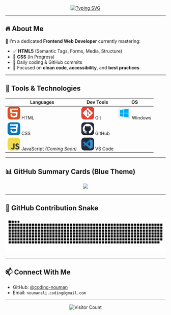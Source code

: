 <!-- Typing Animation Banner -->
<div align="center">
  <a href="https://git.io/typing-svg">
  <a href="https://git.io/typing-svg"><img src="https://readme-typing-svg.demolab.com?font=Fira+Code&pause=1000&color=62F729&background=24975C00&center=true&width=435&lines=%E2%82%8A+%CB%9A%E2%82%8A+%E2%9A%9CNouman+Coding%E2%9A%9C+%CB%9A+%E2%82%8A%CB%9A;%E2%8B%86%EF%BD%A1%EF%BE%9F%E2%98%81%EF%B8%8E%EF%BD%A1Software+Engineer%E2%8B%86%EF%BD%A1%E2%98%81%EF%B8%8E%EF%BD%A1%E2%8B%86;%E2%96%91%E2%96%92%E2%96%93Frontend+Developer%E2%96%93%E2%96%92%E2%96%91" alt="Typing SVG" />
  </a>
</div>

---

## 🔥 About Me

🎯 I'm a dedicated **Frontend Web Developer** currently mastering:

- ✅ **HTML5** (Semantic Tags, Forms, Media, Structure)  
- 🚧 **CSS** (In Progress)  
- 📁 Daily coding & GitHub commits  
- 🌱 Focused on **clean code**, **accessibility**, and **best practices**  

---

## 🧰 Tools & Technologies

| Languages | Dev Tools | OS |
|----------|-----------|----|
| <img src="HTML.svg" width="40" /> HTML | <img src="Git.svg" width="40" /> Git | <img src="Windows-Light.svg" width="40" /> Windows |
| <img src="CSS.svg" width="40" /> CSS | <img src="Github-Dark.svg" width="40" /> GitHub |  |
| <img src="JavaScript.svg" width="40" /> JavaScript *(Coming Soon)* | <img src="VSCode-Dark.svg" width="40" /> VS Code |  |

---

## 📊 GitHub Summary Cards (Blue Theme)

<div align="center">
  <img height="190em" src="https://github-profile-summary-cards.vercel.app/api/cards/stats?username=coding-nouman&theme=tokyonight&v=2"/>
</div>

---

## 🐍 GitHub Contribution Snake

<picture>
  <source media="(prefers-color-scheme: dark)" srcset="https://raw.githubusercontent.com/platane/snk/output/github-contribution-grid-snake-dark.svg" />
  <source media="(prefers-color-scheme: light)" srcset="https://raw.githubusercontent.com/platane/snk/output/github-contribution-grid-snake.svg" />
  <img alt="github contribution grid snake animation" src="https://raw.githubusercontent.com/platane/snk/output/github-contribution-grid-snake.svg" />
</picture>

---

## 📫 Connect With Me

- GitHub: [@coding-nouman](https://github.com/coding-nouman)  
- Email: `noumanali.coding@gmail.com`

---

<div align="center">
  <img src="https://api.visitorbadge.io/api/visitors?path=https%3A%2F%2Fgithub.com%2Fcoding-nouman%2F&countColor=%23263759" alt="Visitor Count"/>
</div>
